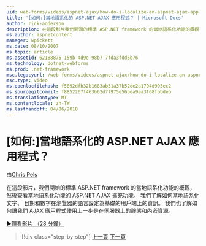 ```yaml
---
uid: web-forms/videos/aspnet-ajax/how-do-i-localize-an-aspnet-ajax-application
title: '[如何:]當地語系化的 ASP.NET AJAX 應用程式？ | Microsoft Docs'
author: rick-anderson
description: 在這段影片我們開頭的標準 ASP.NET framework 的當地語系化功能的概觀，然後查看的當地語系化功能...
ms.author: aspnetcontent
manager: wpickett
ms.date: 08/10/2007
ms.topic: article
ms.assetid: 62188875-159b-4d9e-98b7-7fda3fdd5b76
ms.technology: dotnet-webforms
ms.prod: .net-framework
msc.legacyurl: /web-forms/videos/aspnet-ajax/how-do-i-localize-an-aspnet-ajax-application
msc.type: video
ms.openlocfilehash: f5892dfb32b1683ab31a37b52de2a1794d995ec2
ms.sourcegitcommit: f8852267f463b62d7f975e56bea9aa3f68fbbdeb
ms.translationtype: MT
ms.contentlocale: zh-TW
ms.lasthandoff: 04/06/2018
---
```

<a name="how-do-i-localize-an-aspnet-ajax-application"></a>[如何:]當地語系化的 ASP.NET AJAX 應用程式？
====================
由[Chris Pels](https://twitter.com/chrispels)

在這段影片，我們開始的標準 ASP.NET framework 的當地語系化功能的概觀，然後查看當地語系化功能的 ASP.NET AJAX 擴充功能。 我們了解如何當地語系化文字、 日期和數字在瀏覽器的語言設定為基礎的用戶端上的資訊。 我們也了解如何讓我們 AJAX 應用程式使用上一步是在伺服器上的靜態和內嵌資源。

[&#9654;觀看影片 （28 分鐘）](https://channel9.msdn.com/Blogs/ASP-NET-Site-Videos/how-do-i-localize-an-aspnet-ajax-application)

> [!div class="step-by-step"]
> [上一頁](how-do-i-implement-the-persistent-communications-pattern-with-the-updatepanel.md)
> [下一頁](how-do-i-implement-the-persistent-communications-pattern-using-web-services.md)
